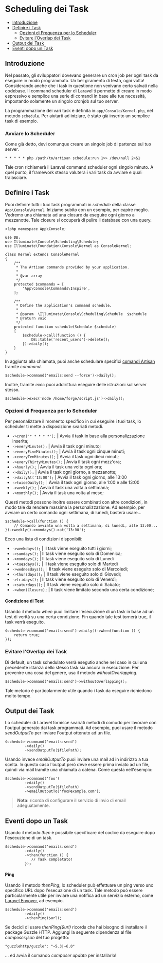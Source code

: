 # Scheduling dei Task

- [Introduzione](#introduzione)
- [Definire i Task](#definire-task)
	- [Opzioni di Frequenza per lo Scheduler](#opzioni-frequenza-scheduler)
	- [Evitare l'Overlap dei Task](#evitare-overlap-task)
- [Output dei Task](#output-task)
- [Eventi dopo un Task](#eventi-dopo-task)

<a name="introduzione"></a>
## Introduzione

Nel passato, gli sviluppatori dovevano generare un cron job per ogni task da eseguire in modo programmato. Un bel giramento di testa, ogni volta! Considerando anche che i task in questione non venivano certo salvati nella codebase. Il command scheduler di Laravel ti permette di creare in modo espressivo e semplice una serie di comandi in base alle tue necessità, impostando solamente un singolo cronjob sul tuo server.

La programmazione dei vari task è definita in `app/Console/Kernel.php`, nel metodo `schedule`. Per aiutarti ad iniziare, è stato già inserito un semplice task di esempio.

### Avviare lo Scheduler

Come già detto, devi comunque creare un singolo job di partenza sul tuo server.

	* * * * * php /path/to/artisan schedule:run 1>> /dev/null 2>&1

Tale cron richiamerà il Laravel command scheduler ogni singolo minuto. A quel punto, il framework stesso valuterà i vari task da avviare e quali tralasciare.

<a name="definire-task"></a>
## Definire i Task

Puoi definire tutti i tuoi task programmati in _schedule_ della classe `App\Console\Kernel`. Iniziamo subito con un esempio, per capire meglio. Vedremo una chiamata ad una closure da eseguire ogni giorno a mezzanotte. Tale closure si occuperà di pulire il database con una query.

	<?php namespace App\Console;

	use DB;
	use Illuminate\Console\Scheduling\Schedule;
	use Illuminate\Foundation\Console\Kernel as ConsoleKernel;

	class Kernel extends ConsoleKernel
	{
	    /**
	     * The Artisan commands provided by your application.
	     *
	     * @var array
	     */
	    protected $commands = [
	        'App\Console\Commands\Inspire',
	    ];

	    /**
	     * Define the application's command schedule.
	     *
	     * @param  \Illuminate\Console\Scheduling\Schedule  $schedule
	     * @return void
	     */
	    protected function schedule(Schedule $schedule)
	    {
	        $schedule->call(function () {
	        	DB::table('recent_users')->delete();
	        })->daily();
	    }
	}

In aggiunta alla chiamata, puoi anche schedulare specifici [comandi Artisan](/docs/5.1/artisan) tramite _command_.

    $schedule->command('emails:send --force')->daily();

Inoltre, tramite _exec_ puoi addirittura eseguire delle istruzioni sul server stesso.

    $schedule->exec('node /home/forge/script.js')->daily();

<a name="opzioni-frequenza-scheduler"></a>
### Opzioni di Frequenza per lo Scheduler

Per pesonalizzare il momento specifico in cui eseguire i tuoi task, lo scheduler ti mette a disposizione svariati metodi.


* `->cron('* * * * *');`  |  Avvia il task in base alla personalizzazione inserita;
* `->everyMinute();`  |  Avvia il task ogni minuto;
* `->everyFiveMinutes();`  |  Avvia il task ogni cinque minuti;
* `->everyTenMinutes();`  |  Avvia il task ogni dieci minuti;
* `->everyThirtyMinutes();`  |  Avvia il task ogni mezz'ora;
* `->hourly();`  |  Avvia il task una volta ogni ora;
* `->daily();`  |  Avvia il task ogni giorno, a mezzanotte;
* `->dailyAt('13:00');`  |  Avvia il task ogni giorno, alle 13:00
* `->twiceDaily();`  |  Avvia il task ogni giorno, alle 1:00 e alle 13:00
* `->weekly();`  |  Avvia il task una volta a settimana;
* `->monthly();`  |  Avvia il task una volta al mese;

Questi metodi possono inoltre essere combinati con altre condizioni, in modo tale da rendere massima la personalizzazione. Ad esempio, per avviare un certo comando ogni settimana, di lunedì, basterà usare...

	$schedule->call(function () {
		// Comando avviato una volta a settimana, di lunedì, alle 13:00...
	})->weekly()->mondays()->at('13:00');

Ecco una lista di condizioni disponibili:

* `->weekdays();`  |  Il task viene eseguito tutti i giorni;
* `->sundays();`  |  Il task viene eseguito solo di Domenica;
* `->mondays();`  |  Il task viene eseguito solo di Lunedì
* `->tuesdays();`  |  Il task viene eseguito solo di Martedì
* `->wednesdays();`  |  Il task viene eseguito solo di Mercoledì;
* `->thursdays();`  |  Il task viene eseguito solo di Giovedì;
* `->fridays();`  |  Il task viene eseguito solo di Venerdì;
* `->saturdays();`  |  Il task viene eseguito solo di Sabato;
* `->when(Closure);`  |  Il task viene limitato secondo una certa condizione;

#### Condizione di Test

Usando il metodo _when_ puoi limitare l'esecuzione di un task in base ad un test di verità su una certa condizione. Fin quando tale test tornerà true, il task verrà eseguito.

	$schedule->command('emails:send')->daily()->when(function () {
		return true;
	});

<a name="evitare-overlap-task"></a>
### Evitare l'Overlap dei Task

Di default, un task schedulato verrà esegutio anche nel caso in cui una precedente istanza dello stesso task sia ancora in esecuzione. Per prevenire una cosa del genere, usa il metodo _withoutOverlapping_.

	$schedule->command('emails:send')->withoutOverlapping();

Tale metodo è particolarmente utile quando i task da eseguire richiedono molto tempo.

<a name="output-task"></a>
## Output dei Task

Lo scheduler di Laravel fornisce svariati metodi di comodo per lavorare con l'output generato dai task programmati. Ad esempio, puoi usare il metodo _sendOutputTo_ per inviare l'output ottenuto ad un file.

	$schedule->command('emails:send')
			 ->daily()
			 ->sendOutputTo($filePath);

Usando invece _emailOutputTo_ puoi inviare una mail ad in indirizzo a tua scelta. In questo caso l'output però deve essere prima inviato ad un file, quindi via mail tramite una chiamata a catena. Come questa nell'esempio:

	$schedule->command('foo')
			 ->daily()
			 ->sendOutputTo($filePath)
			 ->emailOutputTo('foo@example.com');

> **Nota:** ricorda di configurare il servizio di invio di email adeguatamente.

<a name="eventi-dopo-task"></a>
## Eventi dopo un Task

Usando il metodo _then_ è possibile specificare del codice da eseguire dopo l'esecuzione di un task.

	$schedule->command('emails:send')
			 ->daily()
			 ->then(function () {
			 	// Task completato!
			 });

#### Ping

Usando il metodo _thenPing_, lo scheduler può effettuare un ping verso uno specifico URL dopo l'esecuzione di un task. Tale metodo può essere particolarmente utile per inviare una notifica ad un servizio esterno, come [Laravel Envoyer](https://envoyer.io), ad esempio.

	$schedule->command('emails:send')
			 ->daily()
			 ->thenPing($url);

Se decidi di usare _thenPing($url)_ ricorda che hai bisogno di installare il package Guzzle HTTP. Aggiungi la seguente dipendenza al file _composer.json_ del tuo progetto:

	"guzzlehttp/guzzle": "~5.3|~6.0"

... ed avvia il comando _composer update_ per installarlo!
